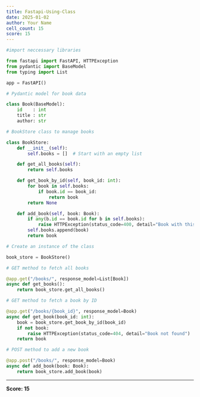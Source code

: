 ```yaml
---
title: Fastapi-Using-Class
date: 2025-01-02
author: Your Name
cell_count: 15
score: 15
---
```


```python
#import neccessary libraries
```


```python
from fastapi import FastAPI, HTTPException
from pydantic import BaseModel
from typing import List
```


```python
app = FastAPI()
```


```python
# Pydantic model for book data
```


```python
class Book(BaseModel):
    id    : int
    title : str
    author: str
```


```python
# BookStore class to manage books
```


```python
class BookStore:
    def __init__(self):
        self.books = []  # Start with an empty list

    def get_all_books(self):
        return self.books

    def get_book_by_id(self, book_id: int):
        for book in self.books:
            if book.id == book_id:
                return book
        return None

    def add_book(self, book: Book):
        if any(b.id == book.id for b in self.books):
            raise HTTPException(status_code=400, detail="Book with this ID already exists")
        self.books.append(book)
        return book

```


```python
# Create an instance of the class
```


```python
book_store = BookStore()
```


```python
# GET method to fetch all books
```


```python
@app.get("/books/", response_model=List[Book])
async def get_books():
    return book_store.get_all_books()
```


```python
# GET method to fetch a book by ID
```


```python
@app.get("/books/{book_id}", response_model=Book)
async def get_book(book_id: int):
    book = book_store.get_book_by_id(book_id)
    if not book:
        raise HTTPException(status_code=404, detail="Book not found")
    return book
```


```python
# POST method to add a new book
```


```python
@app.post("/books/", response_model=Book)
async def add_book(book: Book):
    return book_store.add_book(book)
```


---
**Score: 15**

